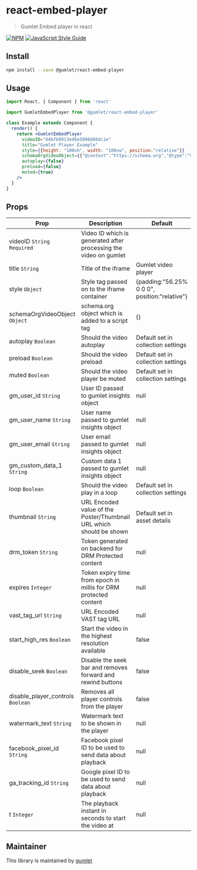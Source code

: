 # react-embed-player

> Gumlet Embed player in react

[![NPM](https://img.shields.io/npm/v/react-embed-player.svg)](https://www.npmjs.com/package/react-embed-player) [![JavaScript Style Guide](https://img.shields.io/badge/code_style-standard-brightgreen.svg)](https://standardjs.com)

## Install

```bash
npm install --save @gumlet/react-embed-player
```

## Usage

```jsx
import React, { Component } from 'react'

import GumletEmbedPlayer from '@gumlet/react-embed-player'

class Example extends Component {
  render() {
    return <GumletEmbedPlayer
      videoID="64bfb0913ed6e5096d66dc1e"
      title="Gumlet Player Example"
      style={{height: "100vh", width: "100vw", position:"relative"}}
      schemaOrgVideoObject={{"@context":"https://schema.org","@type":"VideoObject","name":"Gumlet","description":"","embedUrl":"https://play.gumlet.io/embed/64bfb0913ed6e5096d66dc1e"}}
      autoplay={false}
      preload={false}
      muted={true}
    />
  }
}
```

## Props
| Prop          | Description   | Default       |
| ------------- | ------------- | ------------- |
| videoID `String` `Required`   | Video ID which is generated after processing the video on gumlet  | |
| title `String`                | Title of the iframe  | Gumlet video player |
| style `Object`                | Style tag passed on to the iframe container | {padding:"56.25% 0 0 0", position:"relative"} |
| schemaOrgVideoObject `Object` | schema.org object which is added to a script tag | {} |
| autoplay `Boolean`            | Should the video autoplay | Default set in collection settings |
| preload `Boolean`             | Should the video preload  | Default set in collection settings |
| muted `Boolean`               | Should the video player be muted  | Default set in collection settings |
| gm_user_id `String`           | User ID passed to gumlet insights object | null |
| gm_user_name `String`         | User name passed to gumlet insights object | null |
| gm_user_email `String`        | User email passed to gumlet insights object | null |
| gm_custom_data_1 `String`     | Custom data 1 passed to gumlet insights object | null |
| loop `Boolean`                | Should the video play in a loop | Default set in collection settings |
| thumbnail `String`            | URL Encoded value of the Poster/Thumbnail URL which should be shown | Default set in asset details |
| drm_token `String`            | Token generated on backend for DRM Protected content | null |
| expires `Integer`             | Token expiry time from epoch in millis for DRM protected content | null |
| vast_tag_url `String`         | URL Encoded VAST tag URL | null |
| start_high_res `Boolean`      | Start the video in the highest resolution  available | false |
| disable_seek `Boolean`        | Disable the seek bar and removes forward and rewind buttons | false |
| disable_player_controls `Boolean` | Removes all player controls from the player | false |
| watermark_text `String`       | Watermark text to be shown in the player | null |
| facebook_pixel_id `String`    | Facebook pixel ID to be used to send data about playback | null |
| ga_tracking_id `String`       | Google pixel ID to be used to send data about playback | null |
| t `Integer`                   | The playback instant in seconds to start the video at | null |


## Maintainer

This library is maintained by [gumlet](https://github.com/gumlet)
